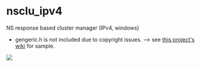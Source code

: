 nsclu_ipv4
==========

NS response based cluster manager (IPv4, windows)

- gengeric.h is not included due to copyright issues. --> see <a href="./wiki/">this project's wiki</a> for sample.

<img src="http://images.xenowire.net/dxenocl20100531.png" />

